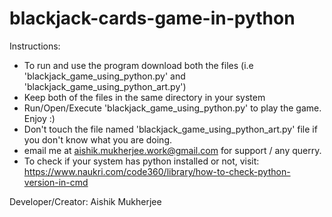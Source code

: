 # blackjack-cards-game-in-python
Instructions:
- To run and use the program download both the files (i.e 'blackjack_game_using_python.py' and 'blackjack_game_using_python_art.py')
- Keep both of the files in the same directory in your system
- Run/Open/Execute 'blackjack_game_using_python.py' to play the game. Enjoy :)
- Don't touch the file named 'blackjack_game_using_python_art.py' file if you don't know what you are doing.
- email me at aishik.mukherjee.work@gmail.com for support / any querry.
- To check if your system has python installed or not, visit: https://www.naukri.com/code360/library/how-to-check-python-version-in-cmd

  
Developer/Creator: Aishik Mukherjee
